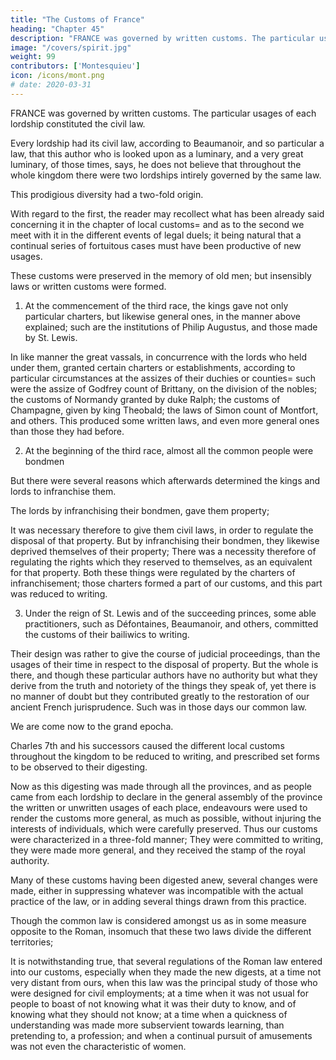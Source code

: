 ```yaml
---
title: "The Customs of France"
heading: "Chapter 45"
description: "FRANCE was governed by written customs. The particular usages of each lordship constituted the civil law"
image: "/covers/spirit.jpg"
weight: 99
contributors: ['Montesquieu']
icon: /icons/mont.png
# date: 2020-03-31
---
```




FRANCE was governed by written customs. The particular usages of each lordship constituted the civil law.

Every lordship had its civil law, according to Beaumanoir, and so particular a law, that this author who is looked upon as a luminary, and a very great luminary, of those times, says, he does not believe that throughout the whole kingdom there were two lordships intirely governed by the same law.

This prodigious diversity had a two-fold origin.

With regard to the first, the reader may recollect what has been already said concerning it in the chapter of local customs=  and as to the second we meet with it in the different events of legal duels;
it being natural that a continual series of fortuitous cases must have been productive of new usages.

These customs were preserved in the memory of old men; but insensibly laws or written customs were formed.

1. At the commencement of the third race, the kings gave not only particular charters, but likewise general ones, in the manner above explained; such are the institutions of Philip Augustus, and those made by St. Lewis.

In like manner the great vassals, in concurrence with the lords who held under them, granted certain charters or establishments, according to particular circumstances at the assizes of their duchies or counties=  such were the assize of Godfrey count of Brittany, on the division of the nobles; the customs of Normandy granted by duke Ralph; the customs of Champagne, given by king Theobald;
the laws of Simon count of Montfort, and others.
This produced some written laws, and even more general ones than those they had before.

2. At the beginning of the third race, almost all the common people were bondmen

But there were several reasons which afterwards determined the kings and lords to infranchise them.

The lords by infranchising their bondmen, gave them property;

It was necessary therefore to give them civil laws, in order to regulate the disposal of that property.
But by infranchising their bondmen, they likewise deprived themselves of their property;
There was a necessity therefore of regulating the rights which they reserved to themselves, as an equivalent for that property.
Both these things were regulated by the charters of infranchisement; those charters formed a part of our customs, and this part was reduced to writing.

3. Under the reign of St. Lewis and of the succeeding princes, some able practitioners, such as Défontaines, Beaumanoir, and others, committed the customs of their bailiwics to writing.

Their design was rather to give the course of judicial proceedings, than the usages of their time in respect to the disposal of property.
But the whole is there, and though these particular authors have no authority but what they derive from the truth and notoriety of the things they speak of, yet there is no manner of doubt but they contributed greatly to the restoration of our ancient French jurisprudence.
Such was in those days our common law.

We are come now to the grand epocha.

Charles 7th and his successors caused the different local customs throughout the kingdom to be reduced to writing, and prescribed set forms to be observed to their digesting.

Now as this digesting was made through all the provinces, and as people came from each lordship to declare in the general assembly of the province the written or unwritten usages of each place, endeavours were used to render the customs more general, as much as possible, without injuring the interests of individuals, which were carefully preserved.
Thus our customs were characterized in a three-fold manner;
They were committed to writing, they were made more general, and they received the stamp of the royal authority.

Many of these customs having been digested anew, several changes were made, either in suppressing whatever was incompatible with the actual practice of the law, or in adding several things drawn from this practice.

Though the common law is considered amongst us as in some measure opposite to the Roman, insomuch that these two laws divide the different territories;

It is notwithstanding true, that several regulations of the Roman law entered into our customs, especially when they made the new digests, at a time not very distant from ours, when this law was the principal study of those who were designed for civil employments; at a time when it was not usual for people to boast of not knowing what it was their duty to know, and of knowing what they should not know;
at a time when a quickness of understanding was made more subservient towards learning, than pretending to, a profession; and when a continual pursuit of amusements was not even the characteristic of women.

<!-- I should have been more diffuse at the end of this book;

Entering into the several details, should have traced all the insensible changes, which from the opening of appeals, have formed the great Corpus of our French Jurisprudence. But this would have been ingrafting one large work upon another.
I am like that antiquarian who set out from his own country, arrived in Egypt, cast an eye on the pyramids, and returned home. -->